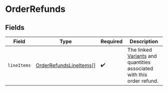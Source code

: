 # OrderRefunds


## Fields

| Field                                                                                           | Type                                                                                            | Required                                                                                        | Description                                                                                     |
| ----------------------------------------------------------------------------------------------- | ----------------------------------------------------------------------------------------------- | ----------------------------------------------------------------------------------------------- | ----------------------------------------------------------------------------------------------- |
| `lineItems`                                                                                     | [OrderRefundsLineItems](../../models/shared/orderrefundslineitems.md)[]                         | :heavy_check_mark:                                                                              | The linked [Variants](/rest/version/variants) and quantities associated with this order refund. |